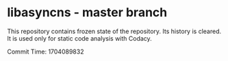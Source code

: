 # libasyncns - master branch

This repository contains frozen state of the repository.
Its history is cleared. It is used only for static code
analysis with Codacy.

Commit Time: 1704089832